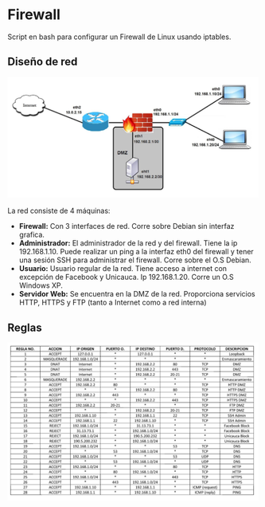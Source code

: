 # Firewall

Script en bash para configurar un Firewall de Linux usando iptables.

## Diseño de red

![Diseño de red](network-design.jpg)

La red consiste de 4 máquinas:
* **Firewall:** Con 3 interfaces de red. Corre sobre Debian sin interfaz grafica.
* **Administrador:** El administrador de la red y del firewall. Tiene la ip 192.168.1.10. Puede realizar un ping a la interfaz eth0 del firewall y tener una sesión SSH para administrar el firewall. Corre sobre el O.S Debian.
* **Usuario:** Usuario regular de la red. Tiene acceso a internet con excepción de Facebook y Unicauca. Ip 192.168.1.20. Corre un O.S Windows XP.
* **Servidor Web:** Se encuentra en la DMZ de la red. Proporciona servicios HTTP, HTTPS y FTP (tanto a Internet como a red interna)

## Reglas

![Reglas](rules.png)
